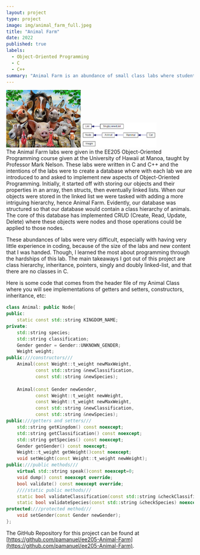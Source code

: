 ```yaml
---
layout: project
type: project
image: img/animal_farm_full.jpeg
title: "Animal Farm"
date: 2022
published: true
labels:
  - Object-Oriented Programming
  - C
  - C++
summary: "Animal Farm is an abundance of small class labs where students were tasked with created a database. Each lab implemented a new feature that taught a different aspect of object-oriented programming."
---
```


<div class="text-center p-4">
  <img width="200px" src="../img/animal_farm_full.jpeg" class="img-thumbnail" >
  <img width="200px" src="../img/class-hierarchy.png" class="img-thumbnail" >
</div>
The Animal Farm labs were given in the EE205 Object-Oriented Programming course given at the University of Hawaii at Manoa, taught by Professor Mark Nelson. These labs were written in C and C++ and the intentions of the labs were to create a database where with each lab we are introduced to and asked to implement new aspects of Object-Oriented Programming. Initially, it started off with storing our objects and their properties in an array, then structs, then eventually linked lists. When our objects were stored in the linked list we were tasked with adding a more intriguing hierarchy, hence Animal Farm. Evidently, our database was structured so that our database would contain a class hierarchy of animals. The core of this database has implemented CRUD (Create, Read, Update, Delete) where these objects were nodes and those operations could be applied to those nodes.

These abundances of labs were very difficult, especially with having very little experience in coding, because of the size of the labs and new content that I was handed. Though, I learned the most about programming through the hardships of this lab. The main takeaways I got out of this project are class hierarchy, inheritance, pointers, singly and doubly linked-list, and that there are no classes in C.

Here is some code that comes from the header file of my Animal Class where you will see implementations of  getters and setters, constructors, inheritance, etc:

```cpp
class Animal: public Node{
public:
    static const std::string KINGDOM_NAME;
private:
    std::string species;
    std::string classification;
    Gender gender = Gender::UNKNOWN_GENDER;
    Weight weight;
public:///constructors///
    Animal(const Weight::t_weight newMaxWeight,
           const std::string &newClassification,
           const std::string &newSpecies);

    Animal(const Gender newGender,
           const Weight::t_weight newWeight,
           const Weight::t_weight newMaxWeight,
           const std::string &newClassification,
           const std::string &newSpecies);
public:///getters and setters///
    std::string getKingdom() const noexcept;
    std::string getClassification() const noexcept;
    std::string getSpecies() const noexcept;
    Gender getGender() const noexcept;
    Weight::t_weight getWeight()const noexcept;
    void setWeight(const Weight::t_weight newWeight);
public:///public methods///
    virtual std::string speak()const noexcept=0;
    void dump() const noexcept override;
    bool validate() const noexcept override;
    ////static public methods///
    static bool validateClassification(const std::string &checkClassification) noexcept;
    static bool validateSpecies(const std::string &checkSpecies) noexcept;
protected:///protected method///
    void setGender(const Gender newGender);
};
```
The GitHub Repository for this project can be found at [https://github.com/pamanuel/ee205-Animal-Farm](https://github.com/pamanuel/ee205-Animal-Farm).
